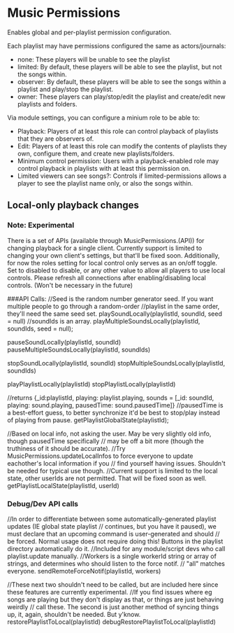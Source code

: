 # Music Permissions

Enables global and per-playlist permission configuration. 

Each playlist may have permissions configured the same as actors/journals:
 * none: These players will be unable to see the playlist 
 * limited: By default, these players will be able to see the playlist, but not the songs within.
 * observer: By default, these players will be able to see the songs within a playlist and play/stop the playlist.
 * owner: These players can play/stop/edit the playlist and create/edit new playlists and folders.

Via module settings, you can configure a minium role to be able to:
 * Playback: Players of at least this role can control playback of playlists that they are observers of.
 * Edit: Players of at least this role can modify the contents of playlists they own, configure them, and create new playlists/folders.
 * Minimum control permission: Users with a playback-enabled role may control playback in playlists with at least this permission on.
 * Limited viewers can see songs?: Controls if limited-permissions allows a player to see the playlist name only, or also the songs within.

## Local-only playback changes
### Note: Experimental
There is a set of APIs (available through MusicPermissions.(API)) for changing playback for a single client.
Currently support is limited to changing your own client's settings, but that'll be fixed soon.
Additionally, for now the roles setting for local control only serves as an on/off toggle. Set to disabled 
	to disable, or any other value to allow all players to use local controls.
Please refresh all connections after enabling/disabling local controls. (Won't be necessary in the future)
 
###API Calls:
//Seed is the random number generator seed. If you want multiple people to go through a random-order
//playlist in the same order, they'll need the same seed set.
playSoundLocally(playlistId, soundId, seed = null)
//soundIds is an array.
playMultipleSoundsLocally(playlistId, soundIds, seed = null);

pauseSoundLocally(playlistId, soundId)
pauseMultipleSoundsLocally(playlistId, soundIds)

stopSoundLocally(playlistId, soundId)
stopMultipleSoundsLocally(playlistId, soundIds)

playPlaylistLocally(playlistId)
stopPlaylistLocally(playlistId)

//returns {_id:playlistId, playing: playlist.playing, sounds = [_id: soundId, playing: sound.playing, pausedTime: sound.pausedTime]}
//pausedTime is a best-effort guess, to better synchronize it'd be best to stop/play instead of playing from pause.
getPlaylistGlobalState(playlistId);

//Based on local info, not asking the user. May be very slightly old info, though pausedTime specifically 
//	may be off a bit more (though the truthiness of it should be accurate).
//Try MusicPermissions.updateLocalInfos to force everyone to update eachother's local information if you 
//	find yourself having issues. Shouldn't be needed for typical use though.
//Current support is limited to the local state, other userIds are not permitted. That will be fixed soon as well.
getPlaylistLocalState(playlistId, userId)

### Debug/Dev API calls

//In order to differentiate between some automatically-generated playlist updates (IE global state playlist 
//	continues, but you have it paused), we must declare that an upcoming command is user-generated and should
//	be forced. Normal usage does not require doing this! Buttons in the playlist directory automatically do it.
//Included for any module/script devs who call playlist.update manually.
//Workers is a single workerId string or array of strings, and determines who should listen to the force notif. 
//	"all" matches everyone.
sendRemoteForceNotif(playlistId, workers)

//These next two shouldn't need to be called, but are included here since these features are currently experimental.
//If you find issues where eg songs are playing but they don't display as that, or things are just behaving weirdly
//	call these. The second is just another method of syncing things up, it, again, shouldn't be needed. But y'know.
restorePlaylistToLocal(playlistId)
debugRestorePlaylistToLocal(playlistId)
